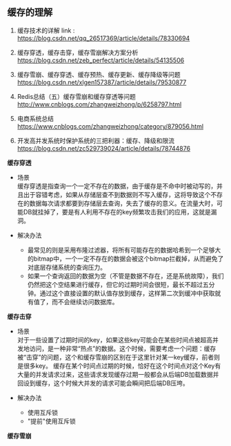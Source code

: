 **缓存的理解**
----------------------------
1. 缓存技术的详解
link : https://blog.csdn.net/qq_26517369/article/details/78330694

2. 缓存穿透，缓存击穿，缓存雪崩解决方案分析
https://blog.csdn.net/zeb_perfect/article/details/54135506

3. 缓存雪崩、缓存穿透、缓存预热、缓存更新、缓存降级等问题
https://blog.csdn.net/xlgen157387/article/details/79530877

4. Redis总结（五）缓存雪崩和缓存穿透等问题
http://www.cnblogs.com/zhangweizhong/p/6258797.html

5. 电商系统总结
https://www.cnblogs.com/zhangweizhong/category/879056.html

6. 开发高并发系统时保护系统的三把利器：缓存、降级和限流
https://blog.csdn.net/zc529739024/article/details/78744876

**缓存穿透**
  - 场景     
    缓存穿透是指查询一个一定不存在的数据，由于缓存是不命中时被动写的，并且出于容错考虑，如果从存储层查不到数据则不写入缓存，这将导致这个不存在的数据每次请求都要到存储层去查询，失去了缓存的意义。在流量大时，可能DB就挂掉了，要是有人利用不存在的key频繁攻击我们的应用，这就是漏洞。
  
  - 解决办法 
    - 最常见的则是采用布隆过滤器，将所有可能存在的数据哈希到一个足够大的bitmap中，一个一定不存在的数据会被这个bitmap拦截掉，从而避免了对底层存储系统的查询压力。    
    - 如果一个查询返回的数据为空（不管是数据不存在，还是系统故障），我们仍然把这个空结果进行缓存，但它的过期时间会很短，最长不超过五分钟。通过这个直接设置的默认值存放到缓存，这样第二次到缓冲中获取就有值了，而不会继续访问数据库。

**缓存击穿**    
  - 场景     
  对于一些设置了过期时间的key，如果这些key可能会在某些时间点被超高并发地访问，是一种非常“热点”的数据。这个时候，需要考虑一个问题：缓存被“击穿”的问题，这个和缓存雪崩的区别在于这里针对某一key缓存，前者则是很多key。
  缓存在某个时间点过期的时候，恰好在这个时间点对这个Key有大量的并发请求过来，这些请求发现缓存过期一般都会从后端DB加载数据并回设到缓存，这个时候大并发的请求可能会瞬间把后端DB压垮。

  
  - 解决办法    
    - 使用互斥锁
    - "提前"使用互斥锁
    

**缓存雪崩**
